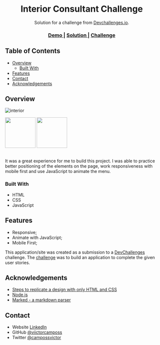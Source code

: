 <!-- Please update value in the {}  -->

<h1 align="center">Interior Consultant Challenge</h1>

<div align="center">
   Solution for a challenge from  <a href="http://devchallenges.io" target="_blank">Devchallenges.io</a>.
</div>

<div align="center">
  <h3>
    <a href="https://interior-consultant-victor.netlify.app/">
      Demo
    </a>
    <span> | </span>
    <a href="https://github.com/viictorcamposs/interior-consultant-devchallengesio}">
      Solution
    </a>
    <span> | </span>
    <a href="https://devchallenges.io/challenges/Jymh2b2FyebRTUljkNcb">
      Challenge
    </a>
  </h3>
</div>

<!-- TABLE OF CONTENTS -->

## Table of Contents

- [Overview](#overview)
  - [Built With](#built-with)
- [Features](#features)
- [Contact](#contact)
- [Acknowledgements](#acknowledgements)

<!-- OVERVIEW -->

## Overview

![interior](https://user-images.githubusercontent.com/65051855/104138231-8e680380-5381-11eb-96f2-8c0353db2183.png)

<div>
  <img src="https://user-images.githubusercontent.com/65051855/104138305-08988800-5382-11eb-849f-174d04c807a1.png" width="100" />
  <img src="https://user-images.githubusercontent.com/65051855/104138358-544b3180-5382-11eb-93e8-cfc7bdab9400.png" width="100" />
</div>

<!-- Introduce your projects by taking a screenshot or a gif. Try to tell visitors a story about your project by answering: -->

<!-- - Where can I see your demo?
- What was your experience?
- What have you learned/improved?
- Your wisdom? :) -->
<br />
<p>
  It was a great experience for me to build this project. I was able to practice better positioning of the elements on the page, work responsiveness with mobile first and use JavaScript to animate the menu. 
</p>

### Built With

<!-- This section should list any major frameworks that you built your project using. Here are a few examples.-->

- HTML
- CSS
- JavaScript

## Features

- Responsive;
- Animate with JavaScript;
- Mobile First;

This application/site was created as a submission to a [DevChallenges](https://devchallenges.io/challenges) challenge. The [challenge](https://devchallenges.io/challenges/Jymh2b2FyebRTUljkNcb) was to build an application to complete the given user stories.

## Acknowledgements

- [Steps to replicate a design with only HTML and CSS](https://devchallenges-blogs.web.app/how-to-replicate-design/)
- [Node.js](https://nodejs.org/)
- [Marked - a markdown parser](https://github.com/chjj/marked)

## Contact

- Website [LinkedIn](https://www.linkedin.com/in/camposviictor/)
- GitHub [@viictorcamposs](https://github.com/viictorcamposs)
- Twitter [@campossvictor](https://twitter.com/camposviictor)
